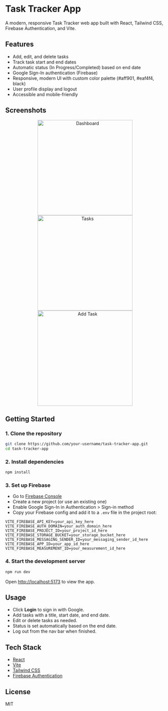 # Task Tracker App

A modern, responsive Task Tracker web app built with React, Tailwind CSS, Firebase Authentication, and Vite.

## Features

- Add, edit, and delete tasks
- Track task start and end dates
- Automatic status (In Progress/Completed) based on end date
- Google Sign-In authentication (Firebase)
- Responsive, modern UI with custom color palette (#aff901, #eaf4f4, black)
- User profile display and logout
- Accessible and mobile-friendly

## Screenshots

<p align="center">
  <img src="screenshot1.png" alt="Dashboard" width="300"/>
  <img src="screenshot2.png" alt="Tasks" width="300"/>
  <img src="screenshot3.png" alt="Add Task" width="300"/>
</p>

## Getting Started

### 1. Clone the repository
```bash
git clone https://github.com/your-username/task-tracker-app.git
cd task-tracker-app
```

### 2. Install dependencies
```bash
npm install
```

### 3. Set up Firebase
- Go to [Firebase Console](https://console.firebase.google.com/)
- Create a new project (or use an existing one)
- Enable Google Sign-In in Authentication > Sign-in method
- Copy your Firebase config and add it to a `.env` file in the project root:

```
VITE_FIREBASE_API_KEY=your_api_key_here
VITE_FIREBASE_AUTH_DOMAIN=your_auth_domain_here
VITE_FIREBASE_PROJECT_ID=your_project_id_here
VITE_FIREBASE_STORAGE_BUCKET=your_storage_bucket_here
VITE_FIREBASE_MESSAGING_SENDER_ID=your_messaging_sender_id_here
VITE_FIREBASE_APP_ID=your_app_id_here
VITE_FIREBASE_MEASUREMENT_ID=your_measurement_id_here
```

### 4. Start the development server
```bash
npm run dev
```

Open [http://localhost:5173](http://localhost:5173) to view the app.

## Usage
- Click **Login** to sign in with Google.
- Add tasks with a title, start date, and end date.
- Edit or delete tasks as needed.
- Status is set automatically based on the end date.
- Log out from the nav bar when finished.

## Tech Stack
- [React](https://react.dev/)
- [Vite](https://vitejs.dev/)
- [Tailwind CSS](https://tailwindcss.com/)
- [Firebase Authentication](https://firebase.google.com/docs/auth)

## License

MIT
